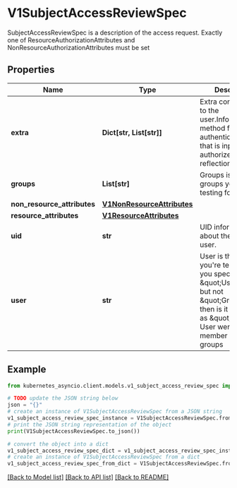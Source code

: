 # V1SubjectAccessReviewSpec

SubjectAccessReviewSpec is a description of the access request.  Exactly one of ResourceAuthorizationAttributes and NonResourceAuthorizationAttributes must be set

## Properties

Name | Type | Description | Notes
------------ | ------------- | ------------- | -------------
**extra** | **Dict[str, List[str]]** | Extra corresponds to the user.Info.GetExtra() method from the authenticator.  Since that is input to the authorizer it needs a reflection here. | [optional] 
**groups** | **List[str]** | Groups is the groups you&#39;re testing for. | [optional] 
**non_resource_attributes** | [**V1NonResourceAttributes**](V1NonResourceAttributes.md) |  | [optional] 
**resource_attributes** | [**V1ResourceAttributes**](V1ResourceAttributes.md) |  | [optional] 
**uid** | **str** | UID information about the requesting user. | [optional] 
**user** | **str** | User is the user you&#39;re testing for. If you specify \&quot;User\&quot; but not \&quot;Groups\&quot;, then is it interpreted as \&quot;What if User were not a member of any groups | [optional] 

## Example

```python
from kubernetes_asyncio.client.models.v1_subject_access_review_spec import V1SubjectAccessReviewSpec

# TODO update the JSON string below
json = "{}"
# create an instance of V1SubjectAccessReviewSpec from a JSON string
v1_subject_access_review_spec_instance = V1SubjectAccessReviewSpec.from_json(json)
# print the JSON string representation of the object
print(V1SubjectAccessReviewSpec.to_json())

# convert the object into a dict
v1_subject_access_review_spec_dict = v1_subject_access_review_spec_instance.to_dict()
# create an instance of V1SubjectAccessReviewSpec from a dict
v1_subject_access_review_spec_from_dict = V1SubjectAccessReviewSpec.from_dict(v1_subject_access_review_spec_dict)
```
[[Back to Model list]](../README.md#documentation-for-models) [[Back to API list]](../README.md#documentation-for-api-endpoints) [[Back to README]](../README.md)


